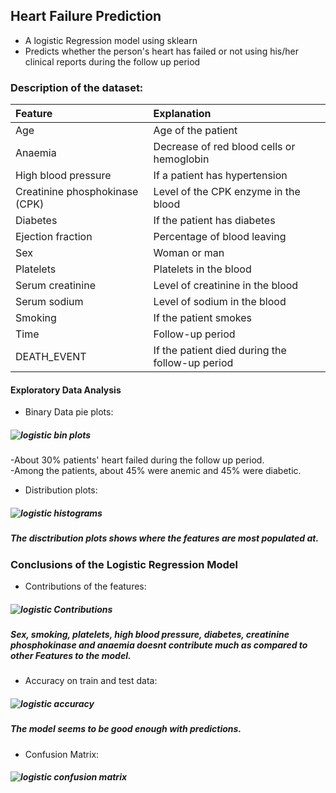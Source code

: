 ## Heart Failure Prediction
- A logistic Regression model using sklearn 
- Predicts whether the person's heart has failed or not using his/her clinical reports during the follow up period
### Description of the dataset:
| Feature                       |  Explanation                                    |
|:------------------------------|:------------------------------------------------|
| Age                           | Age of the patient                              | 
| Anaemia                       | Decrease of red blood cells or hemoglobin       | 
| High blood pressure           | If a patient has hypertension                   | 
| Creatinine phosphokinase (CPK)| Level of the CPK enzyme in the blood            | 
| Diabetes                      | If the patient has diabetes                     | 
| Ejection fraction             | Percentage of blood leaving                     | 
| Sex                           | Woman or man                                    | 
| Platelets                     | Platelets in the blood                          | 
| Serum creatinine              | Level of creatinine in the blood                | 
| Serum sodium                  | Level of sodium in the blood                    | 
| Smoking                       | If the patient smokes                           | 
| Time                          | Follow-up period                                | 
| DEATH_EVENT                   | If the patient died during the follow-up period | 
#### Exploratory Data Analysis
- Binary Data pie plots:
##### ![logistic bin plots](https://user-images.githubusercontent.com/86224563/133209520-e2b15993-a5fc-4496-9ce9-0492d551f4a9.PNG)
-About 30% patients' heart failed during the follow up period.</br>
-Among the patients, about 45% were anemic and 45% were diabetic.
- Distribution plots:
##### ![logistic histograms](https://user-images.githubusercontent.com/86224563/133210905-168120ef-8efa-4b9e-870d-5dc23d6751bf.png)
##### The disctribution plots shows where the features are most populated at.
### Conclusions of the Logistic Regression Model
- Contributions of the features:
##### ![logistic Contributions](https://user-images.githubusercontent.com/86224563/133209750-3ef6ffab-20d1-4a9f-89ea-8e72c75a61f5.PNG)
##### Sex, smoking, platelets, high blood pressure, diabetes, creatinine phosphokinase and anaemia doesnt contribute much as compared to other Features to the model.
- Accuracy on train and test data:
##### ![logistic accuracy](https://user-images.githubusercontent.com/86224563/133214465-3953cfd7-7cff-4784-be55-6fdaeed12147.PNG)
##### The model seems to be good enough with predictions.
- Confusion Matrix:
##### ![logistic confusion matrix](https://user-images.githubusercontent.com/86224563/133214548-714615cc-0ebf-4c1a-b135-485402ed4145.PNG)
